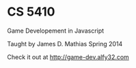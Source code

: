 CS 5410
=======

Game Developement in Javascript

Taught by James D. Mathias Spring 2014

Check it out at http://game-dev.alfy32.com
